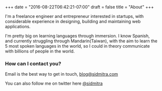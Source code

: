 +++
date = "2016-08-22T06:42:21-07:00"
draft = false
title = "About"
+++

I'm a freelance engineer and entrepreneur interested in startups, with considerable experience in designing, building and maintaining web applications.


I'm pretty big on learning languages through immersion. I know Spanish, and currently struggling through Mandarin(Taiwan), with the aim to learn the 5 most spoken languages in the world, so I could in theory communicate with billions of people in the world.


### How can I contact you?

Email is the best way to get in touch, [blog@sidmitra.com](mailto:blog@sidmitra.com)

You can also follow me on twitter here [@sidmitra](http://www.twitter.com/sidmitra)
